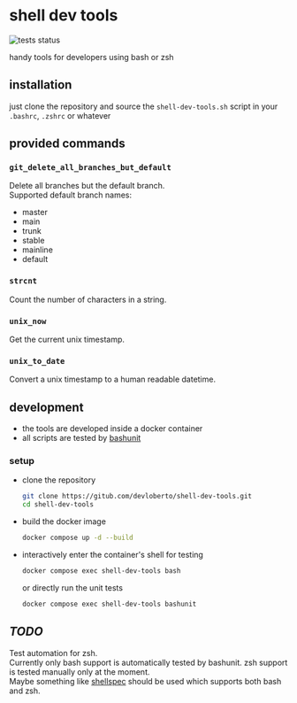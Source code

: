 # shell dev tools

![tests status](https://github.com/devloberto/shell-dev-tools/actions/workflows/test.yml/badge.svg)

handy tools for developers using bash or zsh

## installation

just clone the repository and source the `shell-dev-tools.sh` script in your `.bashrc`, `.zshrc` or whatever

## provided commands

### `git_delete_all_branches_but_default`

Delete all branches but the default branch. <br>
Supported default branch names:

* master
* main
* trunk
* stable
* mainline
* default

### `strcnt`

Count the number of characters in a string.

### `unix_now`

Get the current unix timestamp.

### `unix_to_date`

Convert a unix timestamp to a human readable datetime.

## development

* the tools are developed inside a docker container
* all scripts are tested by [bashunit](https://github.com/TypedDevs/bashunit)

### setup

* clone the repository

    ```bash
    git clone https://gitub.com/devloberto/shell-dev-tools.git
    cd shell-dev-tools
    ```

* build the docker image

    ```bash
    docker compose up -d --build
    ```

* interactively enter the container's shell for testing

    ```bash
    docker compose exec shell-dev-tools bash
    ```

    or directly run the unit tests

    ```bash
    docker compose exec shell-dev-tools bashunit
    ```

## _TODO_

Test automation for zsh. <br>
Currently only bash support is automatically tested by bashunit.
zsh support is tested manually only at the moment. <br>
Maybe something like [shellspec](https://github.com/shellspec/shellspec) should be used which supports both bash and zsh.
